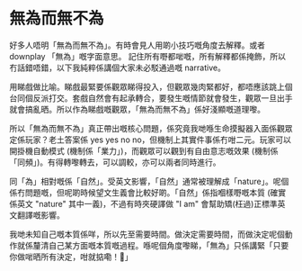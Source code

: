 # 無為而無不為

好多人唔明「無為而無不為」。有時會見人用啲小技巧嘅角度去解釋。或者 downplay 「無為」嘅字面意思。 記住所有嘢都啱嘅，所有解釋都係掩飾，所以冇話錯唔錯，以下我純粹係講個大家未必駁通過嘅 narrative。

用睇戲做比喻。睇戲最緊要係觀眾睇得投入，但觀眾幾肉緊都好，都唔應該跳上個台同個反派打交。套戲自然會有起承轉合，要發生嘅情節就會發生，觀眾一旦出手就會搞亂晒。所以作為睇戲嘅觀眾，「無為而無不為」係好淺顯嘅道理嚟。

所以「無為而無不為」真正帶出嘅核心問題，係究竟我哋喺生命摸擬器入面係觀眾定係玩家？老土答案係 yes yes no no，但機制上其實件事係冇咁二元。玩家可以開掛機自動模式 (機制係「業力」)，而觀眾可以觀到有自由意志嘅效果 (機制係「同頻」)。有得轉嚟轉去，可以調較，亦可以兩者同時進行。

同「為」相對嘅係「自然」。受英文影響，「自然」通常被理解成「nature」。呢個係冇問題嘅，但呢啲時候望文生義會比較好啲。「自然」係指嗰樣嘢嘅本質 (確實係英文 "nature" 其中一義)，不過有時夾硬譯做 "I am" 會幫助矯(枉過)正標準英文翻譯嘅影響。

我哋未知自己嘅本質係咩，所以先至需要時間。做決定需要時間，而做決定呢個動作就係釐清自己某方面嘅本質嘅過程。喺呢個角度嚟睇，「無為」只係講緊「只要你做啱晒所有決定，咁就掂嘞！👻」

